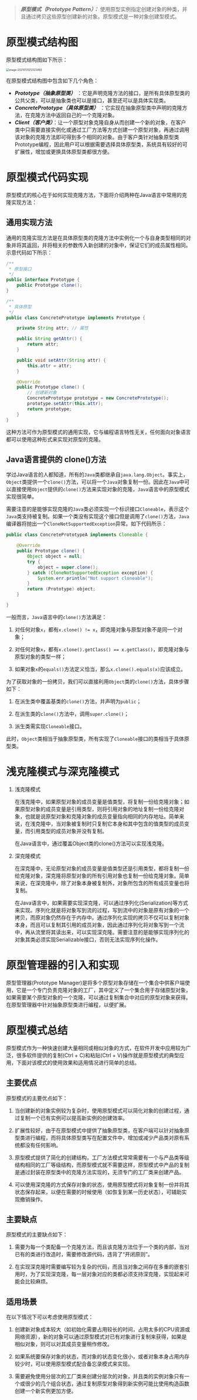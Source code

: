 > ***原型模式（Prototype Pattern）：*** 使用原型实例指定创建对象的种类，并且通过拷贝这些原型创建新的对象。原型模式是一种对象创建型模式。



# 原型模式结构图

原型模式结构图如下所示：

<img src="images/image-20210131212123493.png" alt="image-20210131212123493" style="zoom:50%;" />

在原型模式结构图中包含如下几个角色：

- ***Prototype（抽象原型类）*** ：它是声明克隆方法的接口，是所有具体原型类的公共父类，可以是抽象类也可以是接口，甚至还可以是具体实现类。
- ***ConcretePrototype（具体原型类）*** ：它实现在抽象原型类中声明的克隆方法，在克隆方法中返回自己的一个克隆对象。
- ***Client（客户类）***：让一个原型对象克隆自身从而创建一个新的对象，在客户类中只需要直接实例化或通过工厂方法等方式创建一个原型对象，再通过调用该对象的克隆方法即可得到多个相同的对象。由于客户类针对抽象原型类Prototype编程，因此用户可以根据需要选择具体原型类，系统具有较好的可扩展性，增加或更换具体原型类都很方便。

  

# 原型模式代码实现

 原型模式的核心在于如何实现克隆方法，下面将介绍两种在Java语言中常用的克隆实现方法：



## 通用实现方法

通用的克隆实现方法是在具体原型类的克隆方法中实例化一个与自身类型相同的对象并将其返回，并将相关的参数传入新创建的对象中，保证它们的成员属性相同。示意代码如下所示：

```java
/**
 * 原型接口
 */
public interface Prototype {
    public Prototype clone();
}

/**
 * 具体原型
 */
public class ConcretePrototype implements Prototype {

    private String attr; // 属性

    public String getAttr() {
        return attr;
    }

    public void setAttr(String attr) {
        this.attr = attr;
    }

    @Override
    public Prototype clone() {
        // 创建新对象
        ConcretePrototype prototype = new ConcretePrototype();
        prototype.setAttr(this.attr);
        return prototype;
    }
}

```



这种方法可作为原型模式的通用实现，它与编程语言特性无关，任何面向对象语言都可以使用这种形式来实现对原型的克隆。



## Java语言提供的 clone()方法

学过Java语言的人都知道，所有的`Java`类都继承自`java.lang.Object`。事实上，`Object`类提供一个`clone()`方法，可以将一个`Java`对象复制一份。因此在`Java`中可以直接使用`Object`提供的`clone()`方法来实现对象的克隆，`Java`语言中的原型模式实现很简单。

需要注意的是能够实现克隆的`Java`类必须实现一个标识接口`Cloneable`，表示这个`Java`类支持被复制。如果一个类没有实现这个接口但是调用了`clone()`方法，`Java`编译器将抛出一个`CloneNotSupportedException`异常。如下代码所示：

```java
public class ConcretePrototypeA implements Cloneable {

    @Override
    public Prototype clone() {
        Object object = null;
        try {
            object = super.clone();
        } catch (CloneNotSupportedException exception) {
            System.err.println("Not support cloneable");
        }
        return (Prototype) object;
    }

}

```



一般而言，`Java`语言中的`clone()`方法满足：

1. 对任何对象`x`，都有`x.clone() != x`，即克隆对象与原型对象不是同一个对象；

2. 对任何对象`x`，都有`x.clone().getClass() == x.getClass()`，即克隆对象与原型对象的类型一样；

3. 如果对象`x`的`equals()`方法定义恰当，那么`x.clone().equals(x)`应该成立。

   

为了获取对象的一份拷贝，我们可以直接利用`Object`类的`clone()`方法，具体步骤如下：

1. 在派生类中覆盖基类的`clone()`方法，并声明为`public`；

2. 在派生类的`clone()`方法中，调用`super.clone()`；

3. 派生类需实现`Cloneable`接口。



此时，`Object`类相当于抽象原型类，所有实现了`Cloneable`接口的类相当于具体原型类。



# 浅克隆模式与深克隆模式

1. 浅克隆模式

    在浅克隆中，如果原型对象的成员变量是值类型，将复制一份给克隆对象；如果原型对象的成员变量是引用类型，则将引用对象的地址复制一份给克隆对象，也就是说原型对象和克隆对象的成员变量指向相同的内存地址。简单来说，在浅克隆中，当对象被复制时只复制它本身和其中包含的值类型的成员变量，而引用类型的成员对象并没有复制。

    在Java语言中，通过覆盖Object类的clone()方法可以实现浅克隆。

2. 深克隆模式

    在深克隆中，无论原型对象的成员变量是值类型还是引用类型，都将复制一份给克隆对象，深克隆将原型对象的所有引用对象也复制一份给克隆对象。简单来说，在深克隆中，除了对象本身被复制外，对象所包含的所有成员变量也将复制。

    在Java语言中，如果需要实现深克隆，可以通过序列化(Serialization)等方式来实现。序列化就是将对象写到流的过程，写到流中的对象是原有对象的一个拷贝，而原对象仍然存在于内存中。通过序列化实现的拷贝不仅可以复制对象本身，而且可以复制其引用的成员对象，因此通过序列化将对象写到一个流中，再从流里将其读出来，可以实现深克隆。需要注意的是能够实现序列化的对象其类必须实现Serializable接口，否则无法实现序列化操作。



# 原型管理器的引入和实现

原型管理器(Prototype Manager)是将多个原型对象存储在一个集合中供客户端使用，它是一个专门负责克隆对象的工厂，其中定义了一个集合用于存储原型对象，如果需要某个原型对象的一个克隆，可以通过复制集合中对应的原型对象来获得。在原型管理器中针对抽象原型类进行编程，以便扩展。



# 原型模式总结

原型模式作为一种快速创建大量相同或相似对象的方式，在软件开发中应用较为广泛，很多软件提供的复制(Ctrl + C)和粘贴(Ctrl + V)操作就是原型模式的典型应用，下面对该模式的使用效果和适用情况进行简单的总结。

## 主要优点

原型模式的主要优点如下：

1. 当创建新的对象实例较为复杂时，使用原型模式可以简化对象的创建过程，通过复制一个已有实例可以提高新实例的创建效率。

2. 扩展性较好，由于在原型模式中提供了抽象原型类，在客户端可以针对抽象原型类进行编程，而将具体原型类写在配置文件中，增加或减少产品类对原有系统都没有任何影响。

3. 原型模式提供了简化的创建结构，工厂方法模式常常需要有一个与产品类等级结构相同的工厂等级结构，而原型模式就不需要这样，原型模式中产品的复制是通过封装在原型类中的克隆方法实现的，无须专门的工厂类来创建产品。

4. 可以使用深克隆的方式保存对象的状态，使用原型模式将对象复制一份并将其状态保存起来，以便在需要的时候使用（如恢复到某一历史状态），可辅助实现撤销操作。



## 主要缺点

原型模式的主要缺点如下：

1. 需要为每一个类配备一个克隆方法，而且该克隆方法位于一个类的内部，当对已有的类进行改造时，需要修改源代码，违背了“开闭原则”。

2. 在实现深克隆时需要编写较为复杂的代码，而且当对象之间存在多重的嵌套引用时，为了实现深克隆，每一层对象对应的类都必须支持深克隆，实现起来可能会比较麻烦。

## 适用场景

在以下情况下可以考虑使用原型模式：

1. 创建新对象成本较大（如初始化需要占用较长的时间，占用太多的CPU资源或网络资源），新的对象可以通过原型模式对已有对象进行复制来获得，如果是相似对象，则可以对其成员变量稍作修改。

2. 如果系统要保存对象的状态，而对象的状态变化很小，或者对象本身占用内存较少时，可以使用原型模式配合备忘录模式来实现。

3. 需要避免使用分层次的工厂类来创建分层次的对象，并且类的实例对象只有一个或很少的几个组合状态，通过复制原型对象得到新实例可能比使用构造函数创建一个新实例更加方便。

